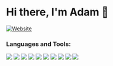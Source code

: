  # Hi there, I'm Adam 👋

[![Website](https://img.shields.io/website?label=adamserrorlog.com&style=for-the-badge&url=https%3A%2F%2Fadamserrorlog.com)][website]

### Languages and Tools:

![](https://img.icons8.com/color/48/000000/typescript.png)
![](https://img.icons8.com/color/48/000000/python--v1.png)
![](https://cdn.icon-icons.com/icons2/2107/PNG/48/file_type_light_solidity_icon_130436.png)
![](https://img.icons8.com/color/48/000000/nodejs.png)
![](https://img.icons8.com/color/48/000000/graphql.png)
![](https://img.icons8.com/color/48/000000/react-native.png)
![](https://img.icons8.com/color/48/000000/redux.png)
![](https://cdn.icon-icons.com/icons2/2407/PNG/48/aws_icon_146074.png)
![](https://img.icons8.com/color/48/000000/ethereum.png)
![](https://img.icons8.com/color/48/000000/cloudflare.png)


[website]: https://adamserrorlog.com
[twitter]: https://twitter.com/
[youtube]: https://youtube.com/
[instagram]: https://instagram.com/
[linkedin]: https://linkedin.com/in/adam-woo-11733ba4/
